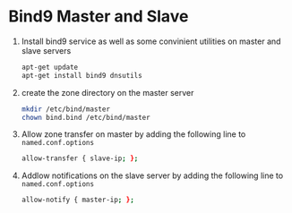 Bind9 Master and Slave
======================

1. Install bind9 service as well as some convinient utilities on master and slave servers
    ```bash
    apt-get update
    apt-get install bind9 dnsutils
    ```

2. create the zone directory on the master server
    ```bash
    mkdir /etc/bind/master
    chown bind.bind /etc/bind/master
    ```

2. Allow zone transfer on master by adding the following line to `named.conf.options`
    ```bash
    allow-transfer { slave-ip; };
    ```

3. Addlow notifications on the slave server by adding the following line to `named.conf.options`
    ```bash
    allow-notify { master-ip; };
    ```

